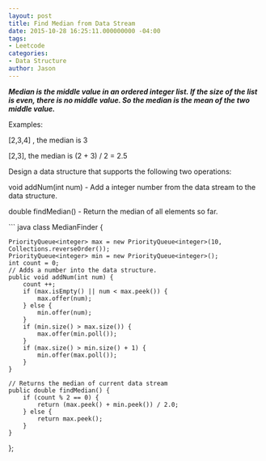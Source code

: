 ```yaml
---
layout: post
title: Find Median from Data Stream
date: 2015-10-28 16:25:11.000000000 -04:00
tags:
- Leetcode
categories:
- Data Structure
author: Jason
---
```

<p><strong><em>Median is the middle value in an ordered integer list. If the size of the list is even, there is no middle value. So the median is the mean of the two middle value.</em></strong></p>


<p>Examples:</p>
[2,3,4] , the median is 3</p>
<p>[2,3], the median is (2 + 3) / 2 = 2.5</p>
<p>Design a data structure that supports the following two operations:</p>
<p>void addNum(int num) - Add a integer number from the data stream to the data structure.</p>
double findMedian() - Return the median of all elements so far.</p>
``` java
class MedianFinder {
    
    PriorityQueue<integer> max = new PriorityQueue<integer>(10, Collections.reverseOrder());
    PriorityQueue<integer> min = new PriorityQueue<integer>();
    int count = 0;
    // Adds a number into the data structure.
    public void addNum(int num) {
        count ++;
        if (max.isEmpty() || num < max.peek()) {
            max.offer(num);
        } else {
            min.offer(num);
        }
        if (min.size() > max.size()) {
            max.offer(min.poll());
        }
        if (max.size() > min.size() + 1) {
            min.offer(max.poll());
        }
    }

    // Returns the median of current data stream
    public double findMedian() {
        if (count % 2 == 0) {
            return (max.peek() + min.peek()) / 2.0;
        } else {
            return max.peek();
        }
    }
};
```
